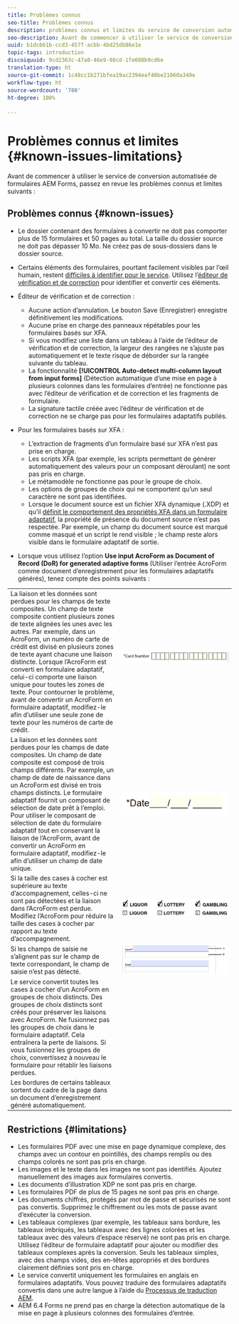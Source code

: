 ```yaml
---
title: Problèmes connus
seo-title: Problèmes connus
description: problèmes connus et limites du service de conversion automatisée de formulaires
seo-description: Avant de commencer à utiliser le service de conversion automatisée de formulaires AEM Forms, découvrez les problèmes connus et les limites du service
uuid: b1dc661b-ccd3-457f-acbb-4bd25db86e1e
topic-tags: introduction
discoiquuid: 9cd2363c-47a0-46e9-98cd-1fe088b9cd6e
translation-type: ht
source-git-commit: 1c48cc1b271bfea19ac2394eaf40be21060a349e
workflow-type: ht
source-wordcount: '780'
ht-degree: 100%

---
```


# Problèmes connus et limites {#known-issues-limitations}

Avant de commencer à utiliser le service de conversion automatisée de formulaires AEM Forms, passez en revue les problèmes connus et limites suivants :

## Problèmes connus {#known-issues}

* Le dossier contenant des formulaires à convertir ne doit pas comporter plus de 15 formulaires et 50 pages au total. La taille du dossier source ne doit pas dépasser 10 Mo. Ne créez pas de sous-dossiers dans le dossier source.
* Certains éléments des formulaires, pourtant facilement visibles par l’œil humain, restent [difficiles à identifier pour le service](styles-and-pattern-considerations-and-best-practices.md). Utilisez l’[éditeur de vérification et de correction](review-correct-ui-edited.md) pour identifier et convertir ces éléments.
* Éditeur de vérification et de correction :

   * Aucune action d’annulation. Le bouton Save (Enregistrer) enregistre définitivement les modifications.
   * Aucune prise en charge des panneaux répétables pour les formulaires basés sur XFA.
   * Si vous modifiez une liste dans un tableau à l’aide de l’éditeur de vérification et de correction, la largeur des rangées ne s’ajuste pas automatiquement et le texte risque de déborder sur la rangée suivante du tableau.
   * La fonctionnalité **[!UICONTROL Auto-detect multi-column layout from input forms]** (Détection automatique d’une mise en page à plusieurs colonnes dans les formulaires d’entrée) ne fonctionne pas avec l’éditeur de vérification et de correction et les fragments de formulaire.
   * La signature tactile créée avec l’éditeur de vérification et de correction ne se charge pas pour les formulaires adaptatifs publiés.


* Pour les formulaires basés sur XFA :
   * L’extraction de fragments d’un formulaire basé sur XFA n’est pas prise en charge.
   * Les scripts XFA (par exemple, les scripts permettant de générer automatiquement des valeurs pour un composant déroulant) ne sont pas pris en charge.
   * Le métamodèle ne fonctionne pas pour le groupe de choix.
   * Les options de groupes de choix qui ne comportent qu’un seul caractère ne sont pas identifiées.
   * Lorsque le document source est un fichier XFA dynamique (.XDP) et qu’il [définit le comportement des propriétés XFA dans un formulaire adaptatif](https://helpx.adobe.com/fr/experience-manager/6-5/forms/using/xfa-api-supported-in-adaptive-form.html#supportedxfaelementsandtheirmappinginadaptiveformsbr), la propriété de présence du document source n’est pas respectée. Par exemple, un champ du document source est marqué comme masqué et un script le rend visible ; le champ reste alors visible dans le formulaire adaptatif de sortie.

* Lorsque vous utilisez l’option **Use input AcroForm as Document of Record (DoR) for generated adaptive forms** (Utiliser l’entrée AcroForm comme document d’enregistrement pour les formulaires adaptatifs générés), tenez compte des points suivants :

<table>
    <tr>
        <td>La liaison et les données sont perdues pour les champs de texte composites. Un champ de texte composite contient plusieurs zones de texte alignées les unes avec les autres. Par exemple, dans un AcroForm, un numéro de carte de crédit est divisé en plusieurs zones de texte ayant chacune une liaison distincte. Lorsque l’AcroForm est converti en formulaire adaptatif, celui-ci comporte une liaison unique pour toutes les zones de texte. Pour contourner le problème, avant de convertir un AcroForm en formulaire adaptatif, modifiez-le afin d’utiliser une seule zone de texte pour les numéros de carte de crédit.</td>
        <td><img  src="assets/creditCard_Composite.png"/>                                                            </td>
    </tr>
    <tr>
        <td>La liaison et les données sont perdues pour les champs de date composites. Un champ de date composite est composé de trois champs différents. Par exemple, un champ de date de naissance dans un AcroForm est divisé en trois champs distincts. Le formulaire adaptatif fournit un composant de sélection de date prêt à l’emploi. Pour utiliser le composant de sélection de date du formulaire adaptatif tout en conservant la liaison de l’AcroForm, avant de convertir un AcroForm en formulaire adaptatif, modifiez-le afin d’utiliser un champ de date unique.</td>
        <td><img  src="assets/CompositeDateField.png"/></td>
    </tr>
    <tr>
        <td>Si la taille des cases à cocher est supérieure au texte d’accompagnement, celles-ci ne sont pas détectées et la liaison dans l’AcroForm est perdue. Modifiez l’AcroForm pour réduire la taille des cases à cocher par rapport au texte d’accompagnement.</td>
        <td><img  src="assets/large-text-box.png"/><br/><img  src="assets/small-text-box.png"/></td>
    </tr>
    <tr>
        <td>Si les champs de saisie ne s’alignent pas sur le champ de texte correspondant, le champ de saisie n’est pas détecté.  </td>
        <td><img  src="assets/non-alingned-fields.png"/></td>
    </tr>
    <tr >
        <td>Le service convertit toutes les cases à cocher d’un AcroForm en groupes de choix distincts. Des groupes de choix distincts sont créés pour préserver les liaisons avec AcroForm. Ne fusionnez pas les groupes de choix dans le formulaire adaptatif. Cela entraînera la perte de liaisons. Si vous fusionnez les groupes de choix, convertissez à nouveau le formulaire pour rétablir les liaisons perdues. </td>
        <td></td>
    </tr>
    <tr >
        <td>Les bordures de certains tableaux sortent du cadre de la page dans un document d’enregistrement généré automatiquement. </td>
        <td></td>
    </tr>
</table>

## Restrictions {#limitations}

* Les formulaires PDF avec une mise en page dynamique complexe, des champs avec un contour en pointillés, des champs remplis ou des champs colorés ne sont pas pris en charge.
* Les images et le texte dans les images ne sont pas identifiés. Ajoutez manuellement des images aux formulaires convertis.
* Les documents d’illustration XDP ne sont pas pris en charge.
* Les formulaires PDF de plus de 15 pages ne sont pas pris en charge.
* Les documents chiffrés, protégés par mot de passe et sécurisés ne sont pas convertis. Supprimez le chiffrement ou les mots de passe avant d’exécuter la conversion.
* Les tableaux complexes (par exemple, les tableaux sans bordure, les tableaux imbriqués, les tableaux avec des lignes colorées et les tableaux avec des valeurs d’espace réservé) ne sont pas pris en charge. Utilisez l’éditeur de formulaire adaptatif pour ajouter ou modifier des tableaux complexes après la conversion. Seuls les tableaux simples, avec des champs vides, des en-têtes appropriés et des bordures clairement définies sont pris en charge.
* Le service convertit uniquement les formulaires en anglais en formulaires adaptatifs. Vous pouvez traduire des formulaires adaptatifs convertis dans une autre langue à l’aide du [Processus de traduction AEM](https://helpx.adobe.com/fr/experience-manager/6-5/forms/using/using-aem-translation-workflow-to-localize-adaptive-forms.html).
* AEM 6.4 Forms ne prend pas en charge la détection automatique de la mise en page à plusieurs colonnes des formulaires d’entrée.

